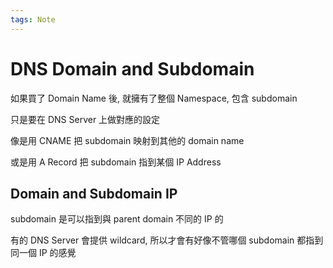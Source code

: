```yaml
---
tags: Note
---
```



# DNS Domain and Subdomain

如果買了 Domain Name 後, 就擁有了整個 Namespace, 包含 subdomain

只是要在 DNS Server 上做對應的設定

像是用 CNAME 把 subdomain 映射到其他的 domain name

或是用 A Record 把 subdomain 指到某個 IP Address


## Domain and Subdomain IP

subdomain 是可以指到與 parent domain 不同的 IP 的

有的 DNS Server 會提供 wildcard, 所以才會有好像不管哪個 subdomain 都指到同一個 IP 的感覺